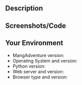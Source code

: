 <!-- Please check https://github.com/mangadventure/MangAdventure/issues/new/choose -->
<!-- first. If your issue doesn't fall into one of those categories, proceed here. -->

## Description
<!-- Provide a detailed description of your issue. -->

## Screenshots/Code
<!-- Include some screenshots or a code sample if relevant. -->

## Your Environment
<!-- Include as many relevant details about your environment as possible. -->

* MangAdventure version:
* Operating System and version:
* Python version:
* Web server and version:
* Browser type and version:
